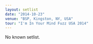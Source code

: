 ```yaml
---
layout: setlist
date: "2014-10-23"
venue: "BSP, Kingston, NY, USA"
tour: "I'm In Your Mind Fuzz USA 2014"
---
```


No known setlist.
